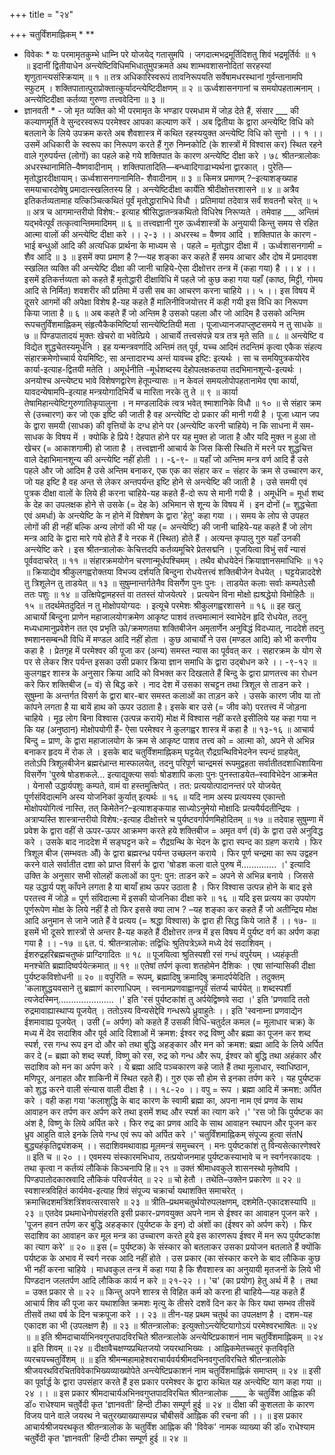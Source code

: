+++
title = "२४"

+++
चतुर्विंशमाह्निकम् 
* 
** 
* विवेकः * यः परमामृतकुम्भे धाम्नि परे योजयेद् गतासुमपि । 
जगदात्मभद्रमूर्तिदिशतु शिवं भद्रमूर्तिर्वः ॥ १ ॥ इदानीं द्वितीयाधेन अन्त्येष्टिविधिमभिधातुमुपक्रमते 
अथ शाम्भवशासनोदितां सरहस्यां शृणुतान्त्यसंस्क्रियाम् ॥ १ ॥ तत्र अधिकारिस्वरूपं तावनिरूपयति 
सर्वेषामधरस्थानां गुर्वन्तानामपि स्फुटम् । शक्तिपातात्पुराप्रोक्तात्कुर्यादन्त्येष्टिदीक्षणम् ॥ २ ॥ ऊर्ध्वशासनगानां च समयोपहतात्मनाम् । 
अन्त्येष्टिदीक्षा कर्तव्या गुरुणा तत्त्ववेदिना ॥ ३ ॥ 
* ज्ञानवती * - जो मृत व्यक्ति को भी परमामृत के भण्डार परमधाम में जोड़ देते हैं, संसार ___ की कल्याणमूर्ति वे सुन्दरस्वरूप परमेश्वर आपका कल्याण करें । 
अब द्वितीया के द्वारा अन्त्येष्टि विधि को बतलाने के लिये उपक्रम करते 
अब शैवशास्त्र में कथित रहस्ययुक्त अन्त्येष्टि विधि को सुनो ।। १ ।। उसमें अधिकारी के स्वरूप का निरूपण करते हैं 
गुरु निम्नकोटि (के शास्त्रों में विश्वास कर) स्थित रहने वाले गुरुपर्यन्त (लोगों) का पहले कहे गये शक्तिपात के कारण अन्त्येष्टि दीक्षा करे । 
७८ 
श्रीतन्त्रालोकः 
अधरस्थानामिति–वैष्णवादीनाम् । शक्तिपातादिति—बन्ध्वादिगाढाभ्यर्थना द्वारकात् । पुरेति—मृतोद्धारदीक्षायाम्। ऊर्ध्वशासनगानामिति- शैवादीनाम् ॥ ३ ॥ 
किमत्र प्रमाणम् ?–इत्याशङ्ख्याह 
समयाचारदोषेषु प्रमादात्स्खलितस्य हि । 
अन्त्येष्टिदीक्षा कार्येति श्रीदीक्षोत्तरशासने ॥ ४ ॥ अत्रैव इतिकर्तव्यतामाह 
यत्किञ्चित्कथितं पूर्वं मृतोद्धाराभिधे विधौ । 
प्रतिमायां तदेवात्र सर्वं शवतनौ चरेत् ॥ ५ ॥ अत्र च आगमान्तरीयो विशेष:- इत्याह 
श्रीसिद्धातन्त्रकथितो विधिरेष निरूप्यते । तमेवाह 
___ अन्तिमं यद्भवेत्पूर्वं तत्कृत्वान्तिममादिमम् ॥ ६ ॥ 
तत्त्वज्ञानी गुरु ऊर्ध्वशास्त्रों के अनुयायी किन्तु समय से रहित आत्मा वालों की अन्त्येष्टि दीक्षा करे ।। २-३ ।। 
अधरस्थ = वैष्णव आदि । शक्तिपात के कारण - भाई बन्धुओं आदि की अत्यधिक प्रार्थना के माध्यम से । पहले = मृतोद्धार दीक्षा में । ऊर्ध्वशासनगामी = शैव आदि ॥ ३ ॥ 
इसमें क्या प्रमाण है ?—यह शङ्का कर कहते हैं 
समय आचार और दोष में प्रमादवश स्खलित व्यक्ति की अन्त्येष्टि दीक्षा की जानी चाहिये-ऐसा दीक्षोत्तर तन्त्र में (कहा गया) है ।। ४ ।। 
इसमें इतिकर्त्तव्यता को कहते हैं 
मृतोद्धारी दीक्षाविधि में पहले जो कुछ कहा गया यहाँ (काष्ठ, मिट्टी, गोमय आदि से निर्मित) शवशरीर की प्रतिमा में उसी सब का आचरण करना चाहिये ।। ५ ।। 
इस विषय में दूसरे आगमों की अपेक्षा विशेष है-यह कहते हैं 
मालिनीविजयोत्तर में कही गयी इस विधि का निरूपण किया जाता है ॥ ६ ॥ 
अब कहते हैं जो अन्तिम है उसको पहला और जो आदिम है उसको अन्तिम रूपचतुर्विंशमाह्निकम् संहृत्यैकैकमिष्टिर्या सान्त्येष्टितियी मता । पूजाध्यानजपाप्लुष्टसमये न तु साधके ॥ ७ ॥ पिण्डपातादयं मुक्तः खेचरो वा भवेत्प्रिये । 
आचार्ये तत्त्वसंपन्ने यत्र तत्र मृते सति ॥ ८ ॥ 
अन्त्येष्टि व विद्येत शुद्धचेतस्यमूर्धनि । इह यन्मन्त्रवर्णादि अन्तिमं तत् पूर्व, यच्च आदिमं तदन्तिमं कृत्वा एकैक संहत्य संहारक्रमेणोच्चार्य येयमिष्टिः, सा अन्तादारभ्य अन्तं यावच्च इष्टि: इत्यर्थः । सा च समयिपुत्रकयोरेव कार्या-इत्याह-द्वितयी मतेति । अमूर्धनीति -मूर्धशब्दस्य देहोपलक्षकतया तदभिमानशून्ये-इत्यर्थः । अनयोश्च अन्त्येष्ट्य भावे विशेषणद्वारेण हेतूपन्यासः ॥ 
न केवलं समयलोपोपहतानामेव एषा कार्या, यावदन्येषामपि–इत्याह 
मन्त्रयोगादिभिर्ये च मारिता नरके तु ते ॥ ९ ॥ कार्या तेषामिहान्त्येष्टिगुरुणातिकृपालुना । न मण्डलादिकं त्वत्र भवेत् श्माशानिके विधौ ॥ १० ॥ 
से संहार क्रम से (उच्चारण) कर जो एक इष्टि की जाती है वह अन्त्येष्टि दो प्रकार की मानी गयी है । पूजा ध्यान जप के द्वारा समयी (साधक) की वृत्तियों के दग्ध होने पर (अन्त्येष्टि करनी चाहिये) न कि साधना में सम-साधक के विषय में । क्योकि हे प्रिये ! देहपात होने पर यह मुक्त हो जाता है और यदि मुक्त न हुआ तो खेचर (= आकाशगामी) हो जाता है । तत्त्वज्ञानी आचार्य के जिस किसी स्थिति में मरने पर शुद्धचित्त वाले देहाभिमानशून्य की अन्त्येष्टि नहीं होती ।। -६-९- ॥ 
यहाँ जो अन्तिम मन्त्र वर्ण आदि हैं उसे पहले और जो आदिम है उसे अन्तिम बनाकर, एक एक का संहार कर = संहार के क्रम से उच्चारण कर, जो यह इष्टि है वह अन्त से लेकर अन्तपर्यन्त इष्टि होने से अन्त्येष्टि की जाती है । उसे समयी एवं पुत्रक दीक्षा वालों के लिये ही करना चाहिये-यह कहते हैं-दो रूप से मानी गयी है । अमूर्धनि = मूर्धा शब्द के देह का उपलक्षक होने से उसके (= देह के) अभिमान से शून्य के विषय में । इन दोनों (= शुद्धचेता एवं 
अमर्धा) के अन्त्येष्टि के न होने में विशेषण के द्वारा 'हेतु' कहा गया ।। 
समय के लोप से उपहत लोगों की ही नहीं बल्कि अन्य लोगों की भी यह (= अन्त्येष्टि) की जानी चाहिये-यह कहते हैं 
जो लोग मन्त्र आदि के द्वारा मारे गये होते हैं वे नरक में (स्थित) होते हैं । अत्यन्त कृपालु गुरु यहाँ उनकी अन्त्येष्टि करे । इस 
श्रीतन्त्रालोकः केचित्तदपि कर्तव्यमूचिरे प्रेतसद्मनि । पूजयित्वा विभुं सर्वं न्यासं पूर्ववदाचरेत् ॥ ११ ॥ संहारक्रमयोगेन चरणान्मूर्धपश्चिमम् । 
तथैव बोधयेदेनं क्रियाज्ञानसमाधिभिः ॥ १२ ॥ क्रियाद्येव श्रीकुलगह्वरोक्तया विभज्य दर्शयति 
बिन्दुना रोधयेत्तत्त्वं शक्तिबीजेन वेधयेत् । घट्टयेन्नाददेशे तु त्रिशूलेन तु ताडयेत् ॥ १३ ॥ सुषुम्नान्तर्गतेनैव विसर्गेण पुनः पुनः । ताडयेत कलाः सर्वाः कम्पतेऽसौ ततः पशुः ॥ १४ ॥ उत्क्षिपेद्वामहस्तं वा ततस्तं योजयेत्परे । प्रत्ययेन विना मोक्षो ह्यश्रद्धेयो विमोहितैः ॥ १५ ॥ तदर्थमेतदुदितं न तु मोक्षोपयोग्यदः । 
इत्यूचे परमेशः श्रीकुलगह्वरशासने ॥ १६ ॥ इह खलु आचार्यो बिन्दुना प्राणेन महाजालयोगक्रमेण आकृष्ट पाशवं तत्त्वमात्मानं स्वाभेदेन हृदि रोधयेत, तदनु मध्यधामानुप्रवेशेन तत एव प्रभृति ऊो/क्रमणतया शक्तिबीजेन अमृतार्णेन अनुविद्धं विदध्यात्, नाददेशे तदनु 
श्मशानसम्बन्धी विधि में मण्डल आदि नहीं होता । कुछ आचार्यों ने उस (मण्डल आदि) को भी करणीय कहा है । प्रेतगृह में परमेश्वर की पूजा कर (अन्य) समस्त न्यास का पूर्ववत् कर । सहारक्रम के योग से पर से लेकर शिर पर्यन्त इसका उसी प्रकार क्रिया ज्ञान समाधि के द्वारा उद्बोधन करे ।। -९-१२ ॥ 
कुलगह्वर शास्त्र के अनुसार क्रिया आदि को विभक्त कर दिखलाते हैं 
बिन्दु के द्वारा प्राणतत्त्व का रोधन करे फिर शक्तिबीज (= वं) से बिद्ध करे । नाद देश में उसका सचट्टन तथा त्रिशूल से ताडन करे । सुषुम्ना के अन्तर्गत विसर्ग के द्वारा बार-बार समस्त कलाओं का ताड़न करे । उसके कारण जीव या तो कांपने लगता है या बायें हाथ को ऊपर उठाता है। इसके बार उसे (= जीव को) परतत्त्व में जोड़ना चाहिये । मूढ लोग बिना विश्वास (उत्पन्न करायें) मोक्ष में विश्वास नहीं करते इसीलिये यह कहा गया न कि यह (अनुष्ठान) मोक्षोपयोगी हैं- ऐसा परमेश्वर ने कुलगह्वर शास्त्र में कहा है ॥ १३-१६ ॥ 
आचार्य बिन्दु = प्राण, के द्वारा महाजालयोग के क्रम से आकृष्ट पाशव तत्त्व को = आत्मा को, अपने से अभिन्न बनाकर हृदय में रोक ले । इसके बाद 
चतुर्विंशमाह्निकम् घट्टयेत् रौद्रग्रन्थिविभेदनेन स्पन्दं ग्राहयेत्, ततोऽपि त्रिशूलबीजेन ब्रह्मरंध्रान्त मास्फालयेत्, तदनु परिपूर्ण चान्द्रमसं रूपमुद्वहता सर्वातीतदशाधिशायिना विसर्गेण 
'पुरुषे षोडशकले... इत्याद्युक्त्या सर्वाः षोडशापि कलाः पुनः पुनस्ताडयेत–स्वाविभेदेन आक्रमेत । येनासौ उद्धार्यपशुः कम्पते, वामं वा हस्तमुत्क्षिपेत् । तत: प्रत्ययोत्पादानन्तरं परे योजयेत् पूर्णसंविदात्मनि अस्य योजनिकां कुर्यात् इत्यर्थः ॥ १६ ॥ 
यदि नाम अस्य प्रत्ययस्य एकान्तो मोक्षोपयोगित्वं नास्ति, तत् किमेतेन?–इत्याशङ्कयाह 
साध्योऽनुमेयो मोक्षादिः प्रत्ययैर्यदतीन्द्रियः । अत्राप्यस्ति शास्त्रान्तरीयो विशेष:-इत्याह 
दीक्षोत्तरे च पुर्यष्टवर्गार्पणमिहोदितम् ॥ १७ ॥ तदेवाह 
सुषुम्णा में प्रवेश के द्वारा वहीं से ऊपर-ऊपर आक्रमण करते हये शक्तिबीज = अमृत वर्ण (वं) के द्वारा उसे अनुविद्ध करे । उसके बाद नाददेश में सङ्घट्टन करे = रौद्रग्रन्थि के भेदन के द्वारा स्पन्द का ग्रहण कराये । फिर त्रिशूल बीज (सम्भवतः औं) के द्वारा ब्रह्मरन्ध्र पर्यन्त उच्छलन कराये । फिर पूर्ण चन्द्रमा का रूप उद्वहन करने वाले सर्वातीत दशा को प्राप्त विसर्ग के द्वारा 
'षोडश कला वाले पुरुष में.............. ।' 
इत्यादि उक्ति के अनुसार सभी सोलहों कलाओं का पुन: पुन: ताडन करे = अपने से अभिन्न बनाये । जिससे यह उद्धार्य पशु काँपने लगता है या बायाँ हाथ ऊपर उठाता है । फिर विश्वास उत्पन्न होने के बाद इसे परतत्त्व में जोड़े = पूर्ण संविदात्मा में इसकी योजनिका दीक्षा करे ॥ १६ ॥ 
यदि इस प्रत्यय का उपयोग पूर्णरूपेण मोक्ष के लिये नहीं है तो फिर इससे क्या लाभ ? –यह शङ्का कर कहते हैं 
जो अतीन्द्रिय मोक्ष आदि अनुमान से जाने जाते हैं वे प्रत्यय (= श्रद्धा विश्वास) के द्वारा ही सिद्ध किये जाते हैं ।। १७- ॥ 
इसमें भी दूसरे शास्त्रों से अन्तर है-यह कहते हैं 
दीक्षोत्तर तन्त्र में इस विषय में पुर्यष्ट वर्ग का अर्पण कहा गया है ।। -१७ ॥ ६त. पं. 
श्रीतन्त्रालोक: 
तद्विधिः श्रुतिपत्रेऽब्जे मध्ये देवं सदाशिवम् । ईशरुद्रहरिब्रह्मचतुष्कं प्राग्दिगादितः ॥ १८ ॥ पूजयित्वा श्रुतिस्पशी रसं गन्धं वपुर्रयम् । ध्यहंकृती मनश्चेति ब्रह्मादिष्वर्पयेत्क्रमात् ॥ १९ ॥ एतेषां तर्पणं कृत्वा शतहोमेन दैशिकः । 
एषा सांन्यासिकी दीक्षा पुर्यष्टकविशोधनी ॥ २० ॥ वपुरिति = रूपम्, ब्रह्मादिषु क्रमादिषु क्रमादर्पयेदिति । तदुक्तम् 
'कलाशुद्धयवसाने तु ब्रह्माणं कारणाधिपम् । स्वनामप्रणवाह्वानपूर्वं संतर्प्य चार्पयेत् ॥ शब्दस्पर्शी त्यजेदस्मिन्...................... ।' इति 'रसं पुर्यष्टकांशं तु अर्पयेद्विष्णवे सदा ।' इति 'प्रणवादि ततो रुद्रमावाह्यास्थाप्य पूजयेत् । 
ततोऽस्य विन्यसेद्देवि गन्धरूपे ध्रुवाहुतेः ।। इति 'स्वनाम्ना प्रणवाद्येन ईशमावाह्य पूजयेत् । 
उसी (= अर्पण) को कहते हैं 
उसकी विधि-चतुर्दल कमल (= मूलाधार चक्र) के मध्य में देव सदाशिव और पूर्व आदि दिशाओं में क्रमश: ईश्वर रुद्र विष्णु और ब्रह्मा का पूजन कर शब्द स्पर्श, रस गन्ध रूप इन दो और को तथा बुद्धि अहङ्कार और मन को क्रमश: ब्रह्मा आदि के लिये अर्पित कर दे (= ब्रह्मा को शब्द स्पर्श, विष्णु को रस, रुद्र को गन्ध और रूप, ईश्वर को बुद्धि तथा अहंकार और सदाशिव को मन का अर्पण करे । ये ब्रह्मा आदि पञ्चकारण कहे जाते हैं तथा मूलाधार, स्वाधिष्ठान, मणिपूर, अनाहत और शाकिनी में स्थित रहते हैं)। गुरु एक सौ होम से इनका तर्पण करे । यह पुर्यष्टक को शुद्ध करने वाली संन्यास वाली दीक्षा है ।। १८-२० ।। 
वपु = रूप । ब्रह्मा आदि में क्रमश: अर्पित करे । वही कहा गया 
'कलाशुद्धि के बाद कारण के स्वामी ब्रह्मा का, अपना नाम एवं प्रणव के साथ आवाहन कर तर्पण कर अर्पण करे तथा इसमें शब्द और स्पर्श का त्याग करे ।' 
'रस जो कि पुर्यष्टक का अंश है, विष्णु के लिये अर्पित करे । फिर रुद्र का प्रणव आदि के साथ आवाहन स्थापन और पूजन कर ध्रुव आहुति वाले इनके लिये 
गन्ध एवं रूप को अर्पित करे ।' 
चतुर्विंशमाह्निकम् संपूज्य हुत्वा संतN बुद्ध्यहंकृतिद्व्यंशकम् ।। सदाशिवमथावाह्य मूलमन्त्रं समुच्चरन् । 
मनः पुर्यष्टकांशं तु विन्यसेत्कारणेश्वरे ॥ इति च ॥ २० ।। एवमस्य संस्कारमभिधाय, तत्प्रयोजनमाह 
पुर्यष्टकस्याभावे च न स्वर्गनरकादयः । तथा कृत्वा न कर्तव्यं लौकिकं किञ्चनापि हि॥ २१ ॥ उक्तं श्रीमाधवकुले शासनस्थो मृतेष्वपि । 
पिण्डपातोदकास्रवादि लौकिकं परिवर्जयेत् ॥ २२ ॥ चो हेतौ । तथेति–उक्तेन प्रकारेण ॥ २२ ॥ स्वशास्त्रविहितं कार्यमेव-इत्याह 
शिवं संपूज्य चक्रार्चा यथाशक्ति समाचरेत् । 
क्रमात्त्रिदशमत्रिंशत्रिंशवत्सरवासरे ॥ २३ ॥ त्रीति–प्रथमचतुर्थयोरुपलक्षणम्, दशमेति-एकादशस्यापि ॥ २३ ॥ एतदेव प्रथमाधेनोपसंहरति 
इसी प्रकार-प्रणवयुक्त अपने नाम से ईश्वर का आवाहन पूजन करे । 
'पूजन हवन तर्पण कर बुद्धि अहङ्कार (पुर्यष्टक के इन) दो अंशों का (ईश्वर को अर्पण करे) । फिर सदाशिव का आवाहन कर मूल मन्त्र का उच्चारण करते हुये इस कारणरूप ईश्वर में मन रूप पुर्यष्टकांश का त्याग करे' ॥ २० ॥ 
इस (= पुर्यष्टक) के संस्कार को बतलाकर उसका प्रयोजन बतलाते हैं 
क्योंकि पर्यष्टक के अभाव में स्वर्ग नरक आदि नहीं होते । उस प्रकार (का संस्कार करने के बाद लौकिक कुछ भी नहीं करना चाहिये । माधवकुल तन्त्र में कहा गया है कि शैवशास्त्र का अनुयायी मृतजनों के लिये भी पिण्डदान जलतर्पण आदि लौकिक कार्य न करे ॥ २१-२२ ।। 
'च' (का प्रयोग) हेतु अर्थ में है । तथा = उक्त प्रकार से ॥ २२ ॥ किन्तु अपने शास्त्र से विहित कर्म को करना ही चाहिये—यह कहते हैं 
आचार्य शिव की पूजा कर यथाशक्ति क्रमशः मृत्यु के तीसरे दशवें दिन कर के फिर यथा सम्भव तीसवें तीसवें तथा वर्ष के दिन चक्रपूजा करे ।। २३ ॥ 
तीन-यह प्रथम चतुर्थ का उपलक्षण है । दशम-यह एकादश का भी (उपलक्षण है) ॥ २३ ॥ 
श्रीतन्त्रालोक: 
इत्युक्तोऽन्त्येष्टियागोऽयं परमेश्वरभाषितः ॥ २४ ॥ ॥ इति श्रीमदाचार्याभिनवगुप्तपादविरचिते श्रीतन्त्रालोके 
अन्त्येष्टिप्रकाशनं नाम चतुर्विंशमाह्निकम् ॥ २४ ॥ इति शिवम् ॥ २४ ॥ 
दीक्षावैचक्षण्यप्रथितजयो जयरथाभिख्यः । 
आह्निकमेतच्चतुरं कृतविवृति व्यरचयच्चतुर्विंशम् ॥ ॥ इति श्रीमन्महामाहेश्वराचार्यवर्यश्रीमदभिनवगुप्तविरचिते श्रीतन्त्रालोके श्रीजयरथविरचितविवेकाभिख्यव्याख्योपेते अन्त्येष्टिप्रकाशनं 
नाम चतुर्विंशमाह्निकं समाप्तम् ॥ २४ ॥ 
इसी का पूर्वार्द्ध के द्वारा उपसंहार करते हैं 
इस प्रकार परमेश्वर के द्वारा कथित यह अन्त्येष्टि याग कहा गया ॥ २४ ।। 
॥ इस प्रकार श्रीमदाचार्यअभिनवगुप्तपादविरचित श्रीतन्त्रालोक ____ के चतुर्विंश आह्निक की डॉ० राधेश्याम चतुर्वेदी कृत 
'ज्ञानवती' हिन्दी टीका सम्पूर्ण हुई ॥ २४ ॥ दीक्षा की कुशलता के कारण विजय पाने वाले जयरथ ने चतुरख्याख्यासम्पन्न चौबीसवें आह्निक की रचना की ।। 
॥ इस प्रकार आचार्यश्रीजयरथकृत श्रीतन्त्रालोक के चतुर्विंश आह्निक की 'विवेक' नामक व्याख्या की डॉ० राधेश्याम चतुर्वेदी कृत 
'ज्ञानवती' हिन्दी टीका सम्पूर्ण हुई ॥ २४ ॥ 